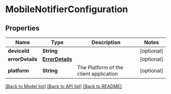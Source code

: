 # MobileNotifierConfiguration

## Properties
Name | Type | Description | Notes
------------ | ------------- | ------------- | -------------
**deviceId** | **String** |  | [optional] 
**errorDetails** | [**ErrorDetails**](ErrorDetails.md) |  | [optional] 
**platform** | **String** | The Platform of the client application | [optional] 

[[Back to Model list]](../README.md#documentation-for-models) [[Back to API list]](../README.md#documentation-for-api-endpoints) [[Back to README]](../README.md)


